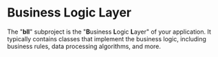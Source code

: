 # Business Logic Layer

The "**bll**" subproject is the "**B**usiness **L**ogic **L**ayer" of your application.
It typically contains classes that implement the business logic, including business rules, 
data processing algorithms, and more.
